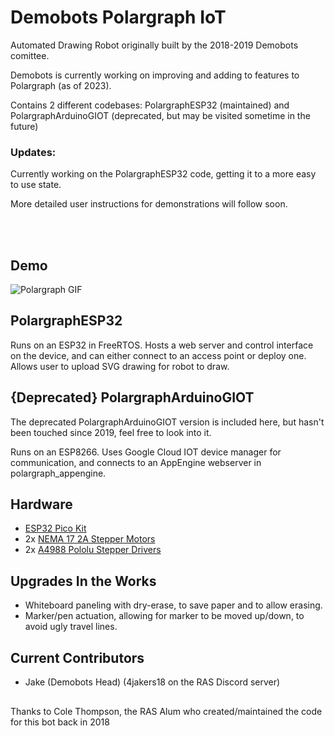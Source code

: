 # Demobots Polargraph IoT

Automated Drawing Robot originally built by the 2018-2019 Demobots comittee.

Demobots is currently working on improving and adding to features to Polargraph (as of 2023).

Contains 2 different codebases: PolargraphESP32 (maintained) and PolargraphArduinoGIOT (deprecated, but may be visited sometime in the future)

### Updates:

Currently working on the PolargraphESP32 code, getting it to a more easy to use state. 

More detailed user instructions for demonstrations will follow soon.</br>
 


</br>

</br>

## Demo
![Polargraph GIF](img/02-2023polargraph.gif)





## PolargraphESP32
Runs on an ESP32 in FreeRTOS. Hosts a web server and control interface on the device, and can either connect to an access point or deploy one. Allows user to upload SVG drawing for robot to draw. 

## {Deprecated} PolargraphArduinoGIOT 
The deprecated PolargraphArduinoGIOT version is included here, but hasn't been touched since 2019, feel free to look into it. 

Runs on an ESP8266. Uses Google Cloud IOT device manager for communication, and connects to an AppEngine webserver in polargraph_appengine.

## Hardware
 * [ESP32 Pico Kit](https://www.mouser.com/ProductDetail/Espressif-Systems/ESP32-PICO-KIT?qs=MLItCLRbWsyoLrlknFRqcQ%3D%3D)
 * 2x [NEMA 17 2A Stepper Motors](https://www.amazon.com/Stepper-Bipolar-4-lead-Connector-Printer/dp/B00PNEQKC0/ref=sr_1_4?ie=UTF8&qid=1517537888&sr=8-4&keywords=nema+17+stepper+motor&refinements=p_72%3A2661618011)
 * 2x [A4988 Pololu Stepper Drivers](https://www.pololu.com/product/1182)

## Upgrades In the Works
 * Whiteboard paneling with dry-erase, to save paper and to allow erasing.
 * Marker/pen actuation, allowing for marker to be moved up/down, to avoid ugly travel lines.


 



## Current Contributors

 - Jake (Demobots Head) (4jakers18 on the RAS Discord server) 


 ##
  Thanks to Cole Thompson, the RAS Alum who created/maintained the code for this bot back in 2018

